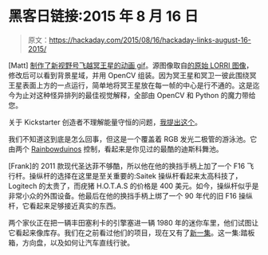 # 黑客日链接:2015 年 8 月 16 日

> 原文：<https://hackaday.com/2015/08/16/hackaday-links-august-16-2015/>

[Matt] [制作了新视野号飞越冥王星的动画 gif](http://matthewearl.github.io/2015/08/11/pluto-flyby/)。源图像取自[的原始 LORRI 图像](http://pluto.jhuapl.edu/soc/Pluto-Encounter/index.php)，修改后可以看到背景星域，并用 OpenCV 组装。因为冥王星和冥卫一彼此围绕冥王星表面上方的一点运行，简单地将冥王星放在每一帧的中心是行不通的。这是迄今为止对这种怪异排列的最佳视觉解释，全部由 OpenCV 和 Python 的魔力带给您。

关于 Kickstarter 创造者不理解能量守恒的问题，[我提出这个](https://www.kickstarter.com/projects/794458221/hvac-wind-turbine-make-money-when-your-a-c-is-on?ref=newest)。

我们不知道这到底是怎么回事，但这是一个覆盖着 RGB 发光二极管的游泳池。它由两个 [Rainbowduinos](http://www.seeedstudio.com/wiki/Rainbowduino_v3.0) 控制，看起来是你见过的最酷的迪斯科舞池。

[Frank]的 2011 款现代圣达菲不够酷，所以他在他的换挡手柄上加了一个 F16 飞行杆。操纵杆的选择在这里是至关重要的:Saitek 操纵杆看起来太高科技了，Logitech 的太贵了，而疣猪 H.O.T.A.S 的价格是 400 美元。如今，操纵杆似乎是非常小众的外围设备。他最后在他的换挡手柄上绑了一个 90 年代的旧 F16 操纵杆，它看起来足够接近真实的东西。

两个家伙正在把一辆丰田塞利卡的引擎塞进一辆 1980 年的迷你车里，他们试图让它看起来像库存。我们在之前看过他们的项目，现在又有了[新一集](https://www.youtube.com/watch?v=X3DTTL9xRQ0)。这一集:踏板箱，方向盘，以及如何让汽车直线行驶。